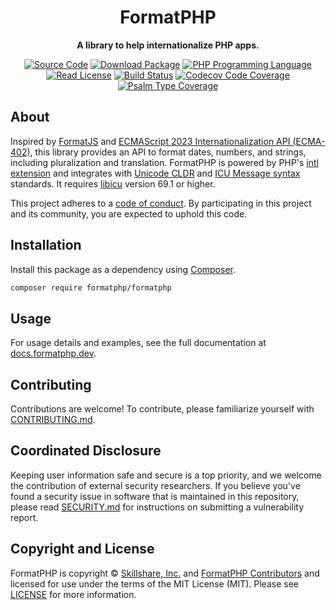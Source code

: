 <h1 align="center">FormatPHP</h1>

<p align="center">
    <strong>A library to help internationalize PHP apps.</strong>
</p>

<p align="center">
    <a href="https://github.com/formatphp/formatphp"><img src="http://img.shields.io/badge/source-formatphp/formatphp-blue.svg?style=flat-square" alt="Source Code"></a>
    <a href="https://packagist.org/packages/formatphp/formatphp"><img src="https://img.shields.io/packagist/v/formatphp/formatphp.svg?style=flat-square&label=release" alt="Download Package"></a>
    <a href="https://php.net"><img src="https://img.shields.io/packagist/php-v/formatphp/formatphp.svg?style=flat-square&colorB=%238892BF" alt="PHP Programming Language"></a>
    <a href="https://github.com/formatphp/formatphp/blob/main/LICENSE"><img src="https://img.shields.io/packagist/l/formatphp/formatphp.svg?style=flat-square&colorB=darkcyan" alt="Read License"></a>
    <a href="https://github.com/formatphp/formatphp/actions/workflows/continuous-integration.yml"><img src="https://img.shields.io/github/actions/workflow/status/formatphp/formatphp/continuous-integration.yml?branch=main&style=flat-square&logo=github" alt="Build Status"></a>
    <a href="https://codecov.io/gh/formatphp/formatphp"><img src="https://img.shields.io/codecov/c/gh/formatphp/formatphp?label=codecov&logo=codecov&style=flat-square" alt="Codecov Code Coverage"></a>
    <a href="https://shepherd.dev/github/formatphp/formatphp"><img src="https://img.shields.io/endpoint?style=flat-square&url=https%3A%2F%2Fshepherd.dev%2Fgithub%2Fformatphp%2Fformatphp%2Fcoverage" alt="Psalm Type Coverage"></a>
</p>

## About

Inspired by [FormatJS](https://formatjs.io) and
[ECMAScript 2023 Internationalization API (ECMA-402)](https://tc39.es/ecma402/),
this library provides an API to format dates, numbers, and strings, including
pluralization and translation. FormatPHP is powered by PHP's
[intl extension](https://www.php.net/intl) and integrates with [Unicode CLDR](http://cldr.unicode.org/)
and [ICU Message syntax](https://unicode-org.github.io/icu/userguide/format_parse/messages)
standards. It requires [libicu](https://icu.unicode.org) version 69.1 or higher.

This project adheres to a [code of conduct](CODE_OF_CONDUCT.md).
By participating in this project and its community, you are expected to
uphold this code.

## Installation

Install this package as a dependency using [Composer](https://getcomposer.org).

``` bash
composer require formatphp/formatphp
```

## Usage

For usage details and examples, see the full documentation at
[docs.formatphp.dev](https://docs.formatphp.dev).

## Contributing

Contributions are welcome! To contribute, please familiarize yourself with
[CONTRIBUTING.md](CONTRIBUTING.md).

## Coordinated Disclosure

Keeping user information safe and secure is a top priority, and we welcome the
contribution of external security researchers. If you believe you've found a
security issue in software that is maintained in this repository, please read
[SECURITY.md](SECURITY.md) for instructions on submitting a vulnerability report.

## Copyright and License

FormatPHP is copyright © [Skillshare, Inc.](https://www.skillshare.com) and
[FormatPHP Contributors](https://formatphp.dev) and licensed for use under the
terms of the MIT License (MIT). Please see [LICENSE](LICENSE) for more
information.

